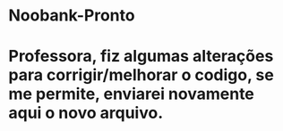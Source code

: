 # Noobank-Pronto
# Professora, fiz algumas alterações para corrigir/melhorar o codigo, se me permite, enviarei novamente aqui o novo arquivo.
